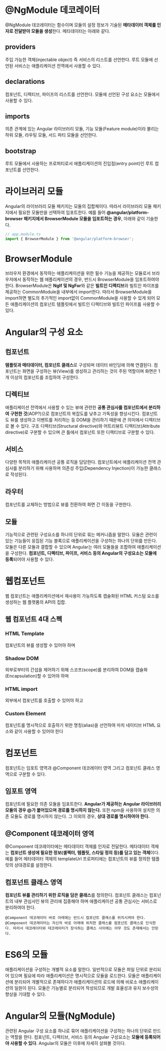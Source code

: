 # @NgModule 데코레이터
@NgModule 데코레이터는 함수이며 모듈의 설정 정보가 기술된 **메타데이터 객체를 인자로 전달받아 모듈을 생성**한다. 메타데이터는 아래와 같다.

## providers	
주입 가능한 객체(injectable object) 즉 서비스의 리스트를 선언한다. 루트 모듈에 선언된 서비스는 애플리케이션 전역에서 사용할 수 있다.
## declarations	
컴포넌트, 디렉티브, 파이프의 리스트를 선언한다. 모듈에 선언된 구성 요소는 모듈에서 사용할 수 있다.
## imports	
의존 관계에 있는 Angular 라이브러리 모듈, 기능 모듈(Feature module)이라 불리는 하위 모듈, 라우팅 모듈, 서드 파티 모듈을 선언한다.
## bootstrap	
루트 모듈에서 사용하는 프로퍼티로서 애플리케이션의 진입점(entry point)인 루트 컴포넌트를 선언한다.

# 라이브러리 모듈
Angular의 라이브러리 모듈 패키지는 모듈의 집합체이다. 따라서 라이브러리 모듈 패키지에서 필요한 모듈만을 선택하여 임포트한다. 예를 들어 **@angular/platform-browser 패키지에서 BrowserModule 모듈을 임포트하는 경우**, 아래와 같이 기술한다.
```js
// app.module.ts
import { BrowserModule } from '@angular/platform-browser';
```

# BrowserModule
브라우저 환경에서 동작하는 애플리케이션을 위한 필수 기능을 제공하는 모듈로서 브라우저에서 동작하는 웹 애플리케이션의 경우, 반드시 BrowserModule을 임포트하여야 한다. 
BrowserModule은 **NgIf 및 NgFor**와 같은 **빌트인 디렉티브**와 빌트인 파이프를 제공하는 CommonModule을 내부에서 import한다. 따라서 BrowserModule을 import하면 별도의 추가적인 import없이 CommonModule을 사용할 수 있게 되어 모든 애플리케이션의 컴포넌트 템플릿에서 빌트인 디렉티브와 빌트인 파이프를 사용할 수 있다.

# Angular의 구성 요소

## 컴포넌트
**템플릿과 메타데이터, 컴포넌트 클래스**로 구성되며 데이터 바인딩에 의해 연결된다. 컴포넌트는 화면을 구성하는 뷰(View)를 생성하고 관리하는 것이 주된 역할이며 화면은 1개 이상의 컴포넌트를 조립하여 구성한다.

## 디렉티브
애플리케이션 전역에서 사용할 수 있는 뷰에 관련한 **공통 관심사를 컴포넌트에서 분리하여 구현한 것**(AOP?)으로 컴포넌트의 복잡도를 낮추고 가독성을 향상시킨다. 컴포넌트도 뷰를 생성하고 이벤트를 처리하는 등 DOM을 관리하기 때문에 큰 의미에서 디렉티브로 볼 수 있다. 구조 디렉티브(Structural directive)와 어트리뷰트 디렉티브(Attribute directive)로 구분할 수 있으며 큰 틀에서 컴포넌트 또한 디렉티브로 구분할 수 있다.

## 서비스
다양한 목적의 애플리케이션 공통 로직을 담당한다. 컴포넌트에서 애플리케이션 전역 관심사를 분리하기 위해 사용하며 의존성 주입(Dependency Injection)이 가능한 클래스로 작성된다.

## 라우터
컴포넌트를 교체하는 방법으로 뷰를 전환하여 화면 간 이동을 구현한다.

## 모듈
기능적으로 관련된 구성요소를 하나의 단위로 묶는 메커니즘을 말한다. 모듈은 관련이 있는 기능들이 응집된 기능 블록으로 애플리케이션을 구성하는 하나의 단위를 만든다. 모듈은 다른 모듈과 결합할 수 있으며 Angular는 여러 모듈들을 조합하여 애플리케이션을 구성한다. **컴포넌트, 디렉티브, 파이프, 서비스 등의 Angular의 구성요소는 모듈에 등록**되어야 사용할 수 있다.

# 웹컴포넌트
웹 컴포넌트는 애플리케이션에서 재사용이 가능하도록 캡슐화된 HTML 커스텀 요소를 생성하는 웹 플랫폼의 API의 집합.
## 웹 컴포넌트 4대 스펙
### HTML Template
컴포넌트의 뷰를 생성할 수 있어야 하며
### Shadow DOM
외부로부터의 간섭을 제어하기 위해 스코프(scope)를 분리하여 DOM을 캡슐화(Encapsulation)할 수 있어야 하며
### HTML import
외부에서 컴포넌트를 호출할 수 있어야 하고
### Custom Element
컴포넌트를 명시적으로 호출하기 위한 명칭(alias)을 선언하여 마치 네이티브 HTML 요소와 같이 사용할 수 있어야 한다

# 컴포넌트
컴포넌트는 임포트 영역과 @Component 데코레이터 영역 그리고 컴포넌트 클래스 영역으로 구분할 수 있다.

## 임포트 영역
컴포넌트에 필요한 의존 모듈을 임포트한다. **Angular가 제공하는 Angular 라이브러리 모듈의 경우 @가 붙어있으며 경로를 명시하지 않는다.** 또한 npm을 사용하여 설치한 의존 모듈도 경로를 명시하지 않는다. 그 이외의 경우, **상대 경로를 명시하여야 한다.**
## @Component 데코레이터 영역
@Component 데코레이터에는 메타데이터 객체를 인자로 전달한다. 메타데이터 객체는 **컴포넌트 생성에 필요한 정보(셀렉터, 템플릿, 스타일 정의 등)를 담고 있는 객체**이다. 예를 들어 메타데이터 객체의 templateUrl 프로퍼티에는 컴포넌트의 뷰를 정의한 템플릿의 상대경로를 설정한다.
## 컴포넌트 클래스 영역
**컴포넌트 뷰를 관리하기 위한 로직을 담은 클래스**를 정의한다. 컴포넌트 클래스는 컴포넌트의 내부 관심사인 뷰의 관리에 집중해야 하며 애플리케이션 공통 관심사는 서비스로 분리하여야 한다.

```
@Component 데코레이터 바로 아래에는 반드시 컴포넌트 클래스를 위치시켜야 한다. @Component 데코레이터는 자신의 바로 아래에 위치한 클래스를 컴포넌트 클래스로 인식한다. 따라서 데코레이터와 데코레이터가 장식하는 클래스 사이에는 아무 것도 존재해서는 안된다.
```

# ES6의 모듈
애플리케이션을 구성하는 개별적 요소를 말한다. 일반적으로 모듈은 파일 단위로 분리되어 있으며 필요에 따라 애플리케이션은 명시적으로 모듈을 로드한다. 모듈은 애플리케이션에 분리되어 개별적으로 존재하다가 애플리케이션의 로드에 의해 비로소 애플리케이션의 일원이 된다. 모듈은 기능별로 분리되어 작성되므로 개발 효율성과 유지 보수성의 향상을 기대할 수 있다.

# Angular의 모듈(NgModule)
관련된 Angular 구성 요소를 하나로 묶어 애플리케이션을 구성하는 하나의 단위로 만드는 역할을 한다. 컴포넌트, 디렉티브, 서비스 등의 Angular 구성요소는 **모듈에 등록되어야 사용할 수 있다**. Angular의 모듈은 이후에 자세히 살펴볼 것이다.